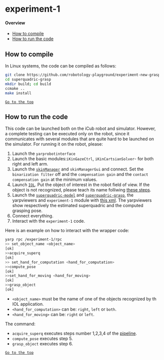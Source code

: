 # experiment-1
#### Overview
- [How to compile](#how-to-compile)
- [How to run the code](#how-to-run-the-code)

## How to compile

In Linux systems, the code can be compiled as follows:

```sh
git clone https://github.com/robotology-playground/experiment-new-grasp.git
cd superquadric-grasp
mkdir build; cd build
ccmake ..
make install
```
[`Go to the top`](#experiment-1)
## How to run the code
This code can be launched both on the iCub robot and simulator. However, a complete testing can be executed only on the robot, 
since it communicates with several modules that are quite hard to be launched on the simulator.
For running it on the robot, please:
1. Launch the `yarprobotinterface`
2. Launch the basic modules:`iKinGazeCtrl`, `iKinCartsianSolver`- for both right and left arm. 
3. Launch the [`skinManager`](https://github.com/robotology/icub-main/tree/master/src/modules/skinManager) and `skinManagerGui` and connect. Set the `binarization filter` off and the `compensation gain` and the `contact compensation gain` at the minimum values.
4. Launch [`IOL`](https://github.com/robotology/iol ). Put the object of interest in the robot field of view. If the object is not recognized, please teach its name folliwing [these steps](https://github.com/robotology/superquadric-model/tree/master/tutorial#teach-object-name).
5. Launch the [`superquadric-model`](https://github.com/robotology/superquadric-model) and [`superquadric-grasp`](https://github.com/robotology/superquadric-grasp),
the yarpviewers and `experiment-1` module with [this xml](https://github.com/robotology-playground/experiment-new-grasp/blob/master/experiment-1/app/script/experiment-1.xml.template).
The yarpviewers show respectively the estimated superquadric and the computed grasping pose.
6. Connect everything.
7. Interact with the `experiment-1` code.

Here is an example on how to interact with the wrapper code:
```sh
yarp rpc /experiment-1/rpc
>> set_object_name <object_name>
[ok]
>>acquire_superq
[ok]
>> set_hand_for_computation <hand_for_computation>
>>compute_pose
[ok]
>>set_hand_for_moving <hand_for_moving>
[ok]
>>grasp_object
[ok]
```
- `<object_name>` must be the name of one of the objects recognized by th IOL application.
- `<hand_for_computation>` can be: `right`, `left` or `both`.
- `<hand_for_moving>` can be: `right` or `left`.

The command:
- `acquire_superq` executes steps number 1,2,3,4 of the [pipeline](https://github.com/robotology-playground/experiment-new-grasp#experiment-1).
- `compute_pose` executes step 5.
- `grasp_object` executes step 6.

[`Go to the top`](#experiment-1)

